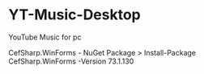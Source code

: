 # YT-Music-Desktop
YouTube Music for pc

CefSharp.WinForms - NuGet Package > Install-Package CefSharp.WinForms -Version 73.1.130
